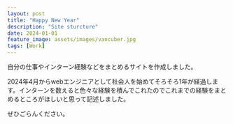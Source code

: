 ```yaml
---
layout: post
title: "Happy New Year"
description: "Site sturcture"
date: 2024-01-01
feature_image: assets/images/vancuber.jpg
tags: [Work]
---
```


自分の仕事やインターン経験などをまとめるサイトを作成しました。

2024年4月からwebエンジニアとして社会人を始めてそろそろ1年が経過します。インターンを数えると色々な経験を積んでこれたのでこれまでの経験をまとめるところがほしいと思って記述しました。

ぜひごらんください。